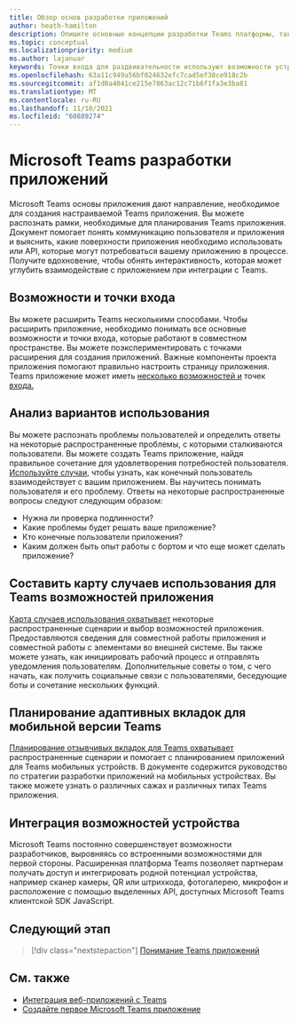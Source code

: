 ```yaml
---
title: Обзор основ разработки приложений
author: heath-hamilton
description: Опишите основные концепции разработки Teams платформы, такие как возможности приложений и точки входа, понимание использования случаев и сопоставление их с возможностями приложений и планирование приложений.
ms.topic: conceptual
ms.localizationpriority: medium
ms.author: lajanuar
keywords: Точки входа для раздвивательности используют возможности устройства для использования случаев
ms.openlocfilehash: 63a11c949a56bf024632efc7cad5ef38ce918c2b
ms.sourcegitcommit: af1d0a4041ce215e7863ac12c71b6f1fa3e3ba81
ms.translationtype: MT
ms.contentlocale: ru-RU
ms.lasthandoff: 11/10/2021
ms.locfileid: "60889274"
---
```

# <a name="microsoft-teams-app-development-fundamentals"></a>Microsoft Teams разработки приложений

Microsoft Teams основы приложения дают направление, необходимое для создания настраиваемой Teams приложения. Вы можете распознать рамки, необходимые для планирования Teams приложения. Документ помогает понять коммуникацию пользователя и приложения и выяснить, какие поверхности приложения необходимо использовать или API, которые могут потребоваться вашему приложению в процессе. Получите вдохновение, чтобы обнять интерактивность, которая может углубить взаимодействие с приложением при интеграции с Teams.

## <a name="capabilities-and-entry-points"></a>Возможности и точки входа

Вы можете расширить Teams несколькими способами. Чтобы расширить приложение, необходимо понимать все основные возможности и точки входа, которые работают в совместном пространстве. Вы можете поэкспериментировать с точками расширения для создания приложений. Важные компоненты проекта приложения помогают правильно настроить страницу приложения. Teams приложение может иметь [несколько возможностей и](../concepts/capabilities-overview.md) точек [входа.](../concepts/extensibility-points.md)

## <a name="understand-your-use-cases"></a>Анализ вариантов использования

Вы можете распознать проблемы пользователей и определить ответы на некоторые распространенные проблемы, с которыми сталкиваются пользователи. Вы можете создать Teams приложение, найдя правильное сочетание для удовлетворения потребностей пользователя. [Используйте случаи,](../concepts/design/understand-use-cases.md) чтобы узнать, как конечный пользователь взаимодействует с вашим приложением. Вы научитесь понимать пользователя и его проблему. Ответы на некоторые распространенные вопросы следуют следующим образом:

* Нужна ли проверка подлинности?
* Какие проблемы будет решать ваше приложение?
* Кто конечные пользователи приложения?
* Каким должен быть опыт работы с бортом и что еще может сделать приложение?

## <a name="map-your-use-cases-to-teams-app-capabilities"></a>Составить карту случаев использования для Teams возможностей приложения

[Карта случаев использования охватывает](../concepts/design/map-use-cases.md) некоторые распространенные сценарии и выбор возможностей приложения. Предоставляются сведения для совместной работы приложения и совместной работы с элементами во внешней системе. Вы также можете узнать, как инициировать рабочий процесс и отправлять уведомления пользователям. Дополнительные советы о том, с чего начать, как получить социальные связи с пользователями, беседующие боты и сочетание нескольких функций.

## <a name="plan-responsive-tabs-for-teams-mobile"></a>Планирование адаптивных вкладок для мобильной версии Teams
[Планирование отзывчивых вкладок для Teams охватывает](../concepts/design/plan-responsive-tabs-for-teams-mobile.md) распространенные сценарии и помогает с планированием приложений для Teams мобильных устройств. В документе содержится руководство по стратегии разработки приложений на мобильных устройствах. Вы также можете узнать о различных сажах и различных типах Teams приложения.

## <a name="integrate-device-capabilities"></a>Интеграция возможностей устройства

Microsoft Teams постоянно совершенствует возможности разработчиков, выровняясь со встроенными возможностями для первой стороны. Расширенная платформа Teams позволяет партнерам получать доступ и интегрировать родной потенциал устройства, например сканер камеры, QR или штрихкода, фотогалерею, микрофон и расположение с помощью выделенных API, доступных Microsoft Teams клиентской SDK JavaScript.

## <a name="next-step"></a>Следующий этап

> [!div class="nextstepaction"]
> [Понимание Teams приложений](capabilities-overview.md)

## <a name="see-also"></a>См. также

* [Интеграция веб-приложений с Teams](../samples/integrating-web-apps.md)
* [Создайте первое Microsoft Teams приложение](../build-your-first-app/build-first-app-overview.md)
